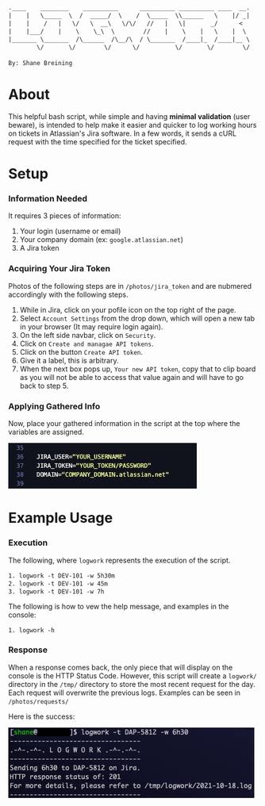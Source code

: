 ```
.____    ________    __________      __________ __________ ____  __.
|    |   \_____  \  /  _____/  \    /  \_____  \\______   \    |/ _|
|    |    /   |   \/   \  __\   \/\/   //   |   \|       _/      <
|    |___/    |    \    \_\  \        //    |    \    |   \    |  \
|_______ \_______  /\______  /\__/\  / \_______  /____|_  /____|__ \
        \/       \/        \/      \/          \/       \/        \/

By: Shane Breining
```

# About

This helpful bash script, while simple and having **minimal validation**
(user beware), is intended to help make it easier and quicker to log working
hours on tickets in Atlassian's Jira software. In a few words, it sends a cURL
request with the time specified for the ticket specified.

# Setup

### Information Needed

It requires 3 pieces of information:

1. Your login (username or email)
2. Your company domain (ex: `google.atlassian.net`)
3. A Jira token

### Acquiring Your Jira Token

Photos of the following steps are in `/photos/jira_token` and are nubmered
accordingly with the following steps.

1. While in Jira, click on your pofile icon on the top right of the page.
2. Select `Account Settings` from the drop down, which will open a new tab
   in your browser (It may require login again).
3. On the left side navbar, click on `Security`.
4. Click on `Create and managae API tokens`.
5. Click on the button `Create API token`.
6. Give it a label, this is arbitrary.
7. When the next box pops up, `Your new API token`, copy that to clip board
   as you will not be able to access that value again and will have to go back to
   step 5.

### Applying Gathered Info

Now, place your gathered information in the script at the top where the
variables are assigned.

![apply](/photos/apply_info/apply.jpg)

# Example Usage

### Execution

The following, where `logwork` represents the execution of the script.

```
1. logwork -t DEV-101 -w 5h30m
2. logwork -t DEV-101 -w 45m
3. logwork -t DEV-101 -w 7h
```

The following is how to vew the help message, and examples in the console:

```
1. logwork -h
```

### Response

When a response comes back, the only piece that will display on the console is
the HTTP Status Code. However, this script will create a `logwork/` directory
in the `/tmp/` directory to store the most recent request for the day. Each
request will overwrite the previous logs. Examples can be seen in
`/photos/requests/`

Here is the success:

![success](/photos/requests/success.jpg)
